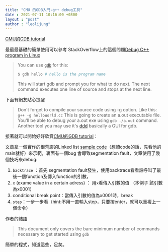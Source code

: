 ```yaml
---
title: "CMU 的GDB入門-g++ debug工具"
date : 2021-07-11 10:16:00 +0800
layout : "post"
author : "leolijung"
---
```

[CMU的GDB tutorial](http://www.cs.cmu.edu/~gilpin/tutorial/)

   最最最基礎的簡單使用可以參考 StackOverflow上的這個問題[Debug C++ program in Linux](https://stackoverflow.com/questions/370622/debug-c-program-in-linux)

   > You can use [`gdb`](http://www.gnu.org/software/gdb/) for this:
   >
   > ```bash
   > $ gdb hello # hello is the program name
   > ```
   > This will start gdb and prompt you for what to do next. The next command executes one line of source and stops at the next line.

   下面有網友貼心提醒

   > Don't forget to compile your source code using -g option. Like this: `g++ -g helloWorld.cc` This is going to create an a.out executable file. You'll be able to debug your a.out exe using `gdb ./a.out` command. Another tool you may use it's [ddd](http://www.gnu.org/software/ddd/) basically a GUI for gdb.

   接著就可以開始好好欣賞[CMU的GDB tutorial](http://www.cs.cmu.edu/~gilpin/tutorial/)：

   文章拿一個實作的很荒謬的Linked list [sample code](http://www.cs.cmu.edu/~gilpin/tutorial/main.cc)（想讀code的話，先看他的main就好）來示範，裏面有一個bug 會導致segmentation fault，文章使用了幾個技巧來debug:

   1. `backtrace` ：首先 segmentation fault發生，使用backtrace看看誰呼叫了最後一個function及傳入function的引數，
   2. `x` (exame value in a certain adress) ： 用`x`看傳入引數的值 （本例子 該引數為x0001）
   3. conditional break point：當傳入引數的值為x0001時，break
   4. `step`：一步一步看（hint:不用一直輸入step，只要按enter，就可以重複上一個命令）

   作者的結語

   > This document only covers the bare minimum number of commands necessary to get started using `gdb`

   簡單的程式，知道這些，足矣。